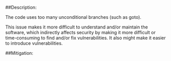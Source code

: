 ##Description:

The code uses too many unconditional branches (such as goto).

This issue makes it more difficult to understand and/or maintain the software, which indirectly affects security by making it more difficult or time-consuming to find and/or fix vulnerabilities. It also might make it easier to introduce vulnerabilities.

##Mitigation:

